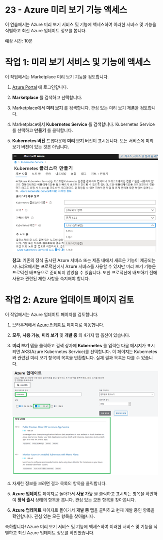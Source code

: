 ﻿---
wts:
    title: '23 - Azure 미리 보기 기능 액세스'
    module: '모듈 04 - Azure 가격 책정 및 지원'
---

# 23 - Azure 미리 보기 기능 액세스

이 연습에서는 Azure 미리 보기 서비스 및 기능에 액세스하여 이러한 서비스 및 기능을 식별하고 최신 Azure 업데이트 정보를 봅니다.

예상 시간: 10분

# 작업 1: 미리 보기 서비스 및 기능에 액세스

이 작업에서는 Marketplace 미리 보기 기능을 검토합니다. 

1. [Azure Portal](https://portal.azure.com) 에 로그인합니다.

2. **Marketplace** 를 검색하고 선택합니다. 

3. Marketplace에서 **미리 보기** 를 검색합니다. 관심 있는 미리 보기 제품을 검토합니다. 

4. Marketplace에서 **Kubernetes Service** 를 검색합니다. Kubernetes Service를 선택하고 **만들기** 를 클릭합니다.

5. **Kubernetes 버전** 드롭다운에 **미리 보기** 버전이 표시됩니다. 모든 서비스에 미리 보기 버전이 있는 것은 아닙니다. 

    ![Kubernetes Service 만들기 단추가 강조 표시된 Azure Kubernetes Services 창의 스크린샷.](../images/2301.png)

    **참고**: 기존의 정식 출시된 Azure 서비스 또는 제품 내에서 새로운 기능이 제공되는 시나리오에서는 프로덕션에서 Azure 서비스를 사용할 수 있지만 미리 보기 기능은 프로덕션 배포용으로 준비되지 않았을 수 있습니다. 또한 프로덕션에 배포하기 전에 사용과 관련된 제한 사항을 숙지해야 합니다.

# 작업 2: Azure 업데이트 페이지 검토

이 작업에서는 Azure 업데이트 페이지를 검토합니다.

1. 브라우저에서 [Azure 업데이트](https://azure.microsoft.com/ko-kr/updates/) 페이지로 이동합니다. 

2. **모두**, **사용 가능**, **미리 보기** 및 **개발 중** 의 4가지 탭 옵션이 있습니다.

3. **미리 보기** 탭을 클릭하고 검색 상자에 **Kubernetes** 를 입력한 다음 메시지가 표시되면 AKS(Azure Kubernetes Service)를 선택합니다. 이 페이지는 Kubernetes와 관련된 미리 보기 항목의 목록을 반환합니다. 실제 결과 목록은 다를 수 있습니다. 

    ![Kubernetes 및 미리 보기와 관련된 세부 정보가 반환된 Azure 업데이트 페이지의 스크린샷.](../images/2302.png)

4. 자세한 정보를 보려면 결과 목록의 항목을 클릭합니다. 

5. **Azure 업데이트** 페이지로 돌아가서 **사용 가능** 을 클릭하고 표시되는 항목을 확인하여 **정식 출시** 상태의 항목을 봅니다. 관심 있는 모든 항목을 찾아봅니다.

6. **Azure 업데이트** 페이지로 돌아가서 **개발 중** 탭을 클릭하고 현재 개발 중인 항목을 확인합니다. 관심 있는 모든 항목을 찾아봅니다.


축하합니다! Azure 미리 보기 서비스 및 기능에 액세스하여 이러한 서비스 및 기능을 식별하고 최신 Azure 업데이트 정보를 확인했습니다.

